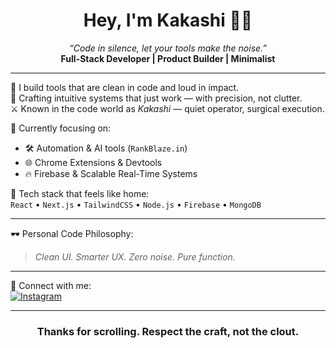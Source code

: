 <h1 align="center">Hey, I'm Kakashi 👨‍💻</h1>
<p align="center">
  <em>“Code in silence, let your tools make the noise.”</em><br>
  <strong>Full-Stack Developer | Product Builder | Minimalist</strong>
</p>

---

🧩 I build tools that are clean in code and loud in impact.  
🧠 Crafting intuitive systems that just work — with precision, not clutter.  
⚔️ Known in the code world as *Kakashi* — quiet operator, surgical execution.

🚧 Currently focusing on:
- 🛠️ Automation & AI tools (`RankBlaze.in`)  
- 🌐 Chrome Extensions & Devtools  
- 🔥 Firebase & Scalable Real-Time Systems

🧭 Tech stack that feels like home:  
`React` • `Next.js` • `TailwindCSS` • `Node.js` • `Firebase` • `MongoDB`

---

🕶 Personal Code Philosophy:  
> *Clean UI. Smarter UX. Zero noise. Pure function.*

---

📸 Connect with me:  
[![Instagram](https://img.shields.io/badge/@pro.aryan73-%23E4405F.svg?style=for-the-badge&logo=Instagram&logoColor=white)](https://www.instagram.com/pro.aryan73?igsh=eGR5bjJ6eW12aWN0)

---

<h3 align="center">Thanks for scrolling. Respect the craft, not the clout.</h3>
